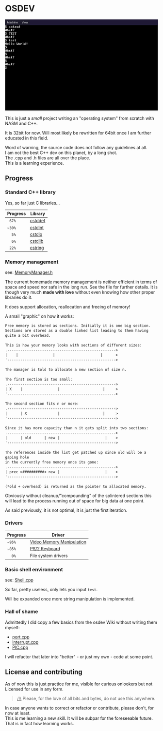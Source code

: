 # OSDEV

![img.png](readme/img.png)

This is just a _small_ project writing an "operating system" from scratch with NASM and C++.

It is 32bit for now. Will most likely be rewritten for 64bit once I am further educated in this field.

Word of warning, the source code does not follow any guidelines at all. <br>
I am not the best C++ dev on this planet, by a long shot.<br>
The .cpp and .h files are all over the place. <br>
This is a learning experience.

## Progress

### Standard C++ library

Yes, so far just C libraries...

[//]: # (Library completion based on https://cplusplus.com)

| Progress | Library                  |
|----------|--------------------------|
| ` 67%`   | [cstddef](./lib/cstddef) |
| `~30%`   | [cstdint](./lib/cstdint) |
| `  5%`   | [cstdio](./lib/cstdio)   |
| `  6%`   | [cstdlib](./lib/cstdlib) |
| ` 22%`   | [cstring](./lib/cstring) |

### Memory management

see: [MemoryManager.h](src/MemoryManager.h)

The current homemade memory management is neither efficient in terms of space and speed
nor safe in the long run. See the file for further details.
It is though very much **made with love** without even knowing how other proper libraries do it.

It does support allocation, reallocation and freeing of memory!

A small "graphic" on how it works:
```
Free memory is stored as sections. Initially it is one big section.
Sections are stored as a double linked list leading to them having quite a bit overhead.

This is how your memory looks with sections of different sizes:
.-------------------------------------------------->
|    |                |                     |      >
'-------------------------------------------------->

The manager is told to allocate a new section of size n.

The first section is too small:
.-------------------------------------------------->
| X    |                |                    |     >
'-------------------------------------------------->

The second section fits n or more:
.-------------------------------------------------->
|      | X              |                    |     >
'-------------------------------------------------->

Since it has more capacity than n it gets split into two sections:
.-------------------------------------------------->
|      | old      | new |                     |    >
'-------------------------------------------------->

The references inside the list get patched up since old will be a gaping hole
in the currently free memory once its gone:
.-------------------------------------------------->
| prec >##########< new |                     |    >
'-------------------------------------------------->

(*old + overhead) is returned as the pointer to allocated memory.
```

Obviously without cleanup/"compounding" of the splintered sections this will
lead to the process running out of space for big data at one point.

As said previously, it is not optimal, it is just the first iteration.

### Drivers

| Progress | Driver                                      |
|----------|---------------------------------------------|
| `~95%`   | [Video Memory Manipulation](./src/text.cpp) |
| `~85%`   | [PS/2 Keyboard](./src/driver/Keyboard.cpp)  |
| `  0%`   | File system drivers                         |

### Basic shell environment

see: [Shell.cpp](Shell.cpp)

So far, pretty useless, only lets you input `test`.

Will be expanded once more string manipulation is implemented.

### Hall of shame

Admittedly I did copy a few basics from the osdev Wiki without writing them myself:

- [port.cpp](./src/asm/port.cpp)
- [Interrupt.cpp](./src/driver/Interrupt.cpp)
- [PIC.cpp](./src/driver/PIC.cpp)

I will refactor that later into "better" - or just my own - code at some point.

## License and contributing

As of now this is just practice for me, visible for curious onlookers but not Licensed for use in any form.

> <u>/!\\</u> Please, for the love of all bits and bytes, do not use this anywhere.

In case anyone wants to correct or refactor or contribute, please don't, for now at least.<br>
This is me learning a new skill. It will be subpar for the foreseeable future. That is in fact how learning works.